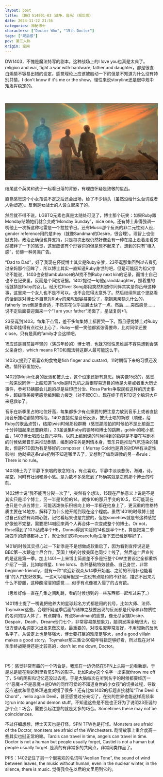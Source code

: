 ```yaml
---
layout: post
title: 【DW】S14E01-03（战争，音乐）（观后感）
date: 2024-11-22 21:56
categories: 神秘博士
characters: ["Doctor Who", "15th Doctor"]
tags: ["观后感"]
pov: 第三人称
origin: 空间
---
```


DW1403，不愧是魔法特写的剧本，这种战场上的I love you也真是太典了。religion and war, fight a war with hardware, father and daughter，都是很直白煽情不容易出错的设定，感觉理论上应该被触动一下的但是不知道为什么没有特别共情，I don't know if it's me or the show。理性来说storyline还是很中规中矩发挥稳定的。

<br><br>
![](https://raw.githubusercontent.com/junesirius/junesirius.github.io/master/assets/images/others/2024-11-22-DW-1403-1.jpg)

结尾这个英灵和孩子一起看日落的背影，有理由怀疑是致敬的星战。

直觉感觉这个小女孩说不定之后还会出场，给了不少镜头（虽然没给什么台词或者人物塑造）。反倒是女战士的人设立起来了的。

然后就不得不说，LGBTQ元素也真是太随处可见了，博士那个玩笑：如果Ruby跟Monday结婚她们就会变成“Monday Sunday”，nice one。还有博士非得强调一嘴他上一次拆这种地雷是一个拉拉节日。还有Music那个反派的非二元性别人设，gender reference用的是they（就像Sandman的Desire，很合理）。理智上也倒挺支持，政治正确但也算支持，只是每次出现仍然好像会有一种在路上走着走着突然被绊了一下的感觉，这里应该有个形容词的但是想不起来了，想到的只有“植入感”，仿佛一种另类广告。

“Dad to Dad”，好了我现在怀疑博士其实是Ruby亲爹，23圣诞那集回到过去看见过亲妈那个回眸了，所以博士其实一直知道Ruby身世的吧，但是可能因为祖父悖论不能说，1403也安排ambulance的AI找不到Ruby next kin的记录，而博士自己也不在记录里，反而是个间接证据。1402提过一句他granddaughter，照着推的话就猜是Ruby的女儿。经历过River Song那段突然知道你同伴其实是你岳母这种事，这里来一个女儿也不是不可以，也不会觉得太意外了。然后继续照这个思路看的话倒是对博士不自觉对Ruby的亲昵很容易接受了，抱抱亲亲额头什么的，fatherly love倒是很合适，不然实在似乎进展太快了一点。然后……突然感觉……说不定后面要迎面来一个“I am your father”场面了，星战复刻+1。

23圣诞到1403，每集下点雪，差不多每集博士都要哭一下。而且感觉博士对Ruby确实牵挂得有点过分上心了，Ruby一颦一笑他都紧张得要命，比对同伴还要close，只有是真的family才会这样吧。

15应该是目前最年轻的（演员年龄的）博士吧，也就习惯性思维最不容易想到会演父亲身份，which means RTD和魔法特这群人最可能这么干。

1403又提到了最喜欢的食物是fish finger and custard，11时期留下来的习惯还没改。情怀彩蛋加分。

1402的Music化身的反派和披头士，这个设定还挺有意思。确实像15说的，感觉一般来说同伴一上船知道Tardis是时光机之后很容易选目的地是火星或者重大历史事件，参考13姨那会儿跑的尽是些印巴分治、Rosa Parks争取民权这样的历史事件，超级审美疲劳感觉编剧脑力疲乏（对不起CC）。现在终于有RTD这个脑洞大户来拯救ip了。

音乐在新季里占的地位好高，每集都多少有点重要的把注意力放到音乐上或者直接用音乐推动剧情的桥段。1402直接就是音乐反派，披头士唱的新歌（顺便，给Ruby的歌品点赞），结尾twist时候那段群舞（感觉那段拍的时候怕不是比前面三十分钟加起来还要麻烦），23圣诞集Ruby的钢琴和博士的跳舞，goblin的吃小孩曲，1403博士唱歌让自己平静。以前上编剧课的时候得到的指导是不要在写剧本的时候依赖音乐来推动剧情，编剧的任务是剧情本身，音乐只是推动气氛渲染的辅助，但是RTD因为有足够好的composer（ Murray Gold也是真的对DW有决定性影响）他就把这条rule扔到不知道哪里去了。又想到了编剧课教的另一条rule：There is no rule。

1403博士为了平静下来唱的歌念的诗，有点喜欢。平静中淡淡悲伤，海滩，诗，星空，同时有壮阔和渺小感。是为数不多感觉到了15确实就是之前那个博士的时刻。

1402博士说“我不能再分裂一次了”，突然有个想法，15现在严格意义上说是不是其实只是半个博士，另一半是10脸的14。就像10的那只手变的10.5，15可能现在也只是个点五博士，可能活泼快乐积极向上的一半都在他身上了，更沉重的性格特质主要在14地方，解释了为什么他开朗到现在这个程度。虽然1401的时候博士提过自己仍然有两颗心脏，记忆看起来也是完整的，但是somehow就是有这种感觉好像他不完整，需要把14喊回来两个人再合体一次变成整个的博士。Or not，Rose得到了10.5达成半个HE，Donna得到10脸的14也是半个HE，算是把第二季第四季的遗憾都补上了，就让他们这样peacefully生活下去已经足够好了。

1401的时候其实担心过一下新季是不是想做成软重启了，因为看到宣传说这是BBC第一次跟迪士尼合作，英国上线的时候美国也同步上线了，然后迪士尼宣传的是这是第一季。加上1401一上来博士简直差不多是把整个DW主要设定全都重新介绍了一遍，比如咖喱星、time lords、各种基础特效装备、自己身世，非常beginner-friendly，就有一种“欢迎新观众从14季开始追、之前的不用补也能看懂”的入门友好效果。一边可以理解但是一边也有点隐约的不舒服，描述不出来为什么不舒服，这种酸溜溜的感觉……似乎有点像被入侵了的占有欲。

（思维好像一直在几集之间乱跳，看的时候想到的一些东西都一起堆过来了。）

1401博士提了一嘴说把他养大的星球起名方式都是用的代号，比如大师、法师、Toymaker这些。合理怀疑这季后面的诸神之战要出现的反派都是代号和非物质性的名词的拟人体了，有点期待，有点Sandman的感觉，像无尽家族Desire、Despair、Death、Dream他们七个，非常容易飙想象力，脑洞发挥余地很大，也很方便从名词定义出发来做文章。最重要的，对取名废非常友好，不用想新的反派名字了。从设定上也足够强大，博士要打赢的难度足够大，and a good villain makes a good story。Toymaker那三集让60周年特辑足够好看，所以现在对14季季终战期待还是比较高的，don't let me down, Doctor。

<br>

PS：感觉非常有趣的一个巧合是，我现在一边仍然在SPN上头期一边看新剧，于是总是能在别的剧里看见SPN的影子。比如Ruby这个名字一出来就throw me off了，S4的阴影和记忆还没过去呢，于是大脑每次在听到名字的时候都要经历一个“恶魔→不是恶魔→是DW的同伴可爱的不知道身世的小女孩”的切换过程，导致反应速度和信息处理速度减慢了很多！还有比如1402的标题直接就叫“The Devil's Chord”，hello again Devil，甚至感觉过分亲切了，在别的世界也能这样高频率地run into angel and demon stuff。不知道这些是不是也正好为了说明23圣诞的那个点：巧合，需要引起注意的就是太多的巧合。Sometimes these may not be coincidences.

不过仔细想想，博士天天也是打怪，SPN TFW也是打怪。Monsters are afraid of the Doctor, monsters are afraid of the Winchesters. 剧情故事上重合度高一些其实也挺正常的嘛。Tardis can travel in time, angels can travel in time. Doctor is not a human but people usually forget, Castiel is not a human but people usually forget. 是真的有非常多的共同点，非常同类作品了。

PPS：1402记住了另一个很喜欢的名词叫“Aeolian Tone”, the sound of wind between leaves, the music without human, even in the nuclear winter, in the silence, there is music. 觉得我会在以后的文里用到它的。
